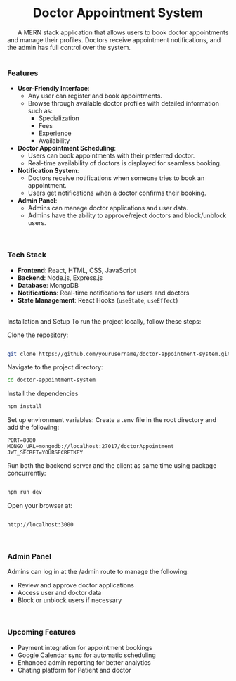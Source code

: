 <h1 align="center">Doctor Appointment System</h1>
&nbsp  &nbsp &nbsp A MERN stack application that allows users to book doctor appointments and manage their profiles. Doctors receive appointment notifications, and the admin has full control over the system.

<br>
<br>
<h3>Features</h3>
<ul> <li><strong>User-Friendly Interface</strong>: <ul> <li>Any user can register and book appointments.</li> <li>Browse through available doctor profiles with detailed information such as: <ul> <li>Specialization</li> <li>Fees</li> <li>Experience</li> <li>Availability</li> </ul> </li> </ul> </li> <li><strong>Doctor Appointment Scheduling</strong>: <ul> <li>Users can book appointments with their preferred doctor.</li> <li>Real-time availability of doctors is displayed for seamless booking.</li> </ul> </li> <li><strong>Notification System</strong>: <ul> <li>Doctors receive notifications when someone tries to book an appointment.</li> <li>Users get notifications when a doctor confirms their booking.</li> </ul> </li> <li><strong>Admin Panel</strong>: <ul> <li>Admins can manage doctor applications and user data.</li> <li>Admins have the ability to approve/reject doctors and block/unblock users.</li> </ul> </li> </ul> <br>
<h3>Tech Stack</h3>
<ul> <li><strong>Frontend</strong>: React, HTML, CSS, JavaScript</li> <li><strong>Backend</strong>: Node.js, Express.js</li> <li><strong>Database</strong>: MongoDB</li> <li><strong>Notifications</strong>: Real-time notifications for users and doctors</li> <li><strong>State Management</strong>: React Hooks (<code>useState</code>, <code>useEffect</code>)</li> </ul> <br>
Installation and Setup
To run the project locally, follow these steps:

Clone the repository:

```bash

git clone https://github.com/yourusername/doctor-appointment-system.git
```
Navigate to the project directory:

```bash
cd doctor-appointment-system
```
Install the dependencies




```bash
npm install
```
Set up environment variables: Create a .env file in the root directory and add the following:


```.env
PORT=8080
MONGO_URL=mongodb://localhost:27017/doctorAppointment
JWT_SECRET=YOURSECRETKEY
```
Run both the backend server and the client as same time using package concurrently:

```bash

npm run dev
```

Open your browser at:

```bash

http://localhost:3000
```
<br>
<h3>Admin Panel</h3>
Admins can log in at the /admin route to manage the following:

<ul> <li>Review and approve doctor applications</li> <li>Access user and doctor data</li> <li>Block or unblock users if necessary</li> </ul> <br>
<h3>Upcoming Features</h3>
<ul> <li>Payment integration for appointment bookings</li> <li>Google Calendar sync for automatic scheduling</li> <li>Enhanced admin reporting for better analytics</li> <li>Chating platform for Patient and doctor</li></ul>
